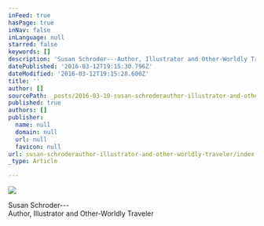```yaml
---
inFeed: true
hasPage: true
inNav: false
inLanguage: null
starred: false
keywords: []
description: 'Susan Schroder---Author, Illustrator and Other-Worldly Traveler'
datePublished: '2016-03-12T19:15:30.796Z'
dateModified: '2016-03-12T19:15:28.600Z'
title: ''
author: []
sourcePath: _posts/2016-03-10-susan-schroderauthor-illustrator-and-other-worldly-traveler.md
published: true
authors: []
publisher:
  name: null
  domain: null
  url: null
  favicon: null
url: susan-schroderauthor-illustrator-and-other-worldly-traveler/index.html
_type: Article

---
```

![](https://s3-us-west-2.amazonaws.com/the-grid-img/p/073084ba6b7ac9f65927d35b400e9caeb7af8e7b.jpg)

Susan Schroder---  
Author, Illustrator and Other-Worldly Traveler